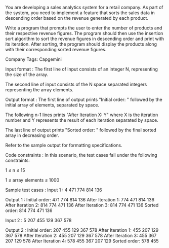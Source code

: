 You are developing a sales analytics system for a retail company. As part of the system, you need to implement a feature that sorts the sales data in descending order based on the revenue generated by each product.



Write a program that prompts the user to enter the number of products and their respective revenue figures. The program should then use the insertion sort algorithm to sort the revenue figures in descending order and print with its iteration. After sorting, the program should display the products along with their corresponding sorted revenue figures.



Company Tags: Capgemini 

Input format :
The first line of input consists of an integer N, representing the size of the array.

The second line of input consists of the N space separated integers representing the array elements.

Output format :
The first line of output prints "Initial order: " followed by the initial array of elements, separated by space.

The following n-1 lines prints "After Iteration X: Y" where X is the iteration number and Y represents the result of each iteration separated by space.

The last line of output prints "Sorted order: " followed by the final sorted array in decreasing order.



Refer to the sample output for formatting specifications.

Code constraints :
In this scenario, the test cases fall under the following constraints:

1 ≤ n ≤ 15

1 ≤ array elements ≤ 1000

Sample test cases :
Input 1 :
4
471 774 814 136

Output 1 :
Initial order: 471 774 814 136 
After Iteration 1: 774 471 814 136 
After Iteration 2: 814 774 471 136 
After Iteration 3: 814 774 471 136 
Sorted order: 814 774 471 136 

Input 2 :
5
207 455 129 367 578

Output 2 :
Initial order: 207 455 129 367 578 
After Iteration 1: 455 207 129 367 578 
After Iteration 2: 455 207 129 367 578 
After Iteration 3: 455 367 207 129 578 
After Iteration 4: 578 455 367 207 129 
Sorted order: 578 455 
